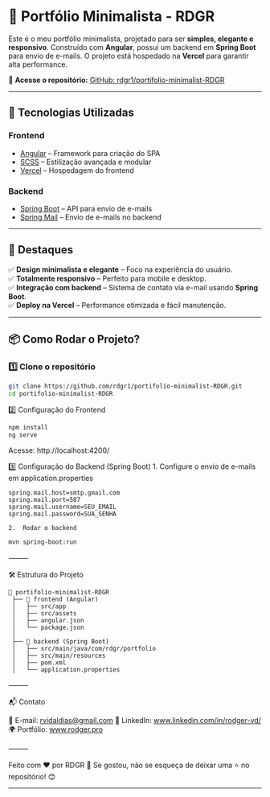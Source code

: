 # 📌 Portfólio Minimalista - RDGR

Este é o meu portfólio minimalista, projetado para ser **simples, elegante e responsivo**. Construído com **Angular**, possui um backend em **Spring Boot** para envio de e-mails. O projeto está hospedado na **Vercel** para garantir alta performance.

🔗 **Acesse o repositório:** [GitHub: rdgr1/portifolio-minimalist-RDGR](https://github.com/rdgr1/portifolio-minimalist-RDGR)

---

## 🚀 **Tecnologias Utilizadas**
### **Frontend**  
- [Angular](https://angular.io/) – Framework para criação do SPA  
- [SCSS](https://sass-lang.com/) – Estilização avançada e modular  
- [Vercel](https://vercel.com/) – Hospedagem do frontend  

### **Backend**  
- [Spring Boot](https://spring.io/projects/spring-boot) – API para envio de e-mails  
- [Spring Mail](https://spring.io/projects/spring-boot) – Envio de e-mails no backend  

---

## 🎨 **Destaques**
✅ **Design minimalista e elegante** – Foco na experiência do usuário.  
✅ **Totalmente responsivo** – Perfeito para mobile e desktop.  
✅ **Integração com backend** – Sistema de contato via e-mail usando **Spring Boot**.  
✅ **Deploy na Vercel** – Performance otimizada e fácil manutenção.  

---

## 📦 **Como Rodar o Projeto?**
### **1️⃣ Clone o repositório**
```sh
git clone https://github.com/rdgr1/portifolio-minimalist-RDGR.git
cd portifolio-minimalist-RDGR
```
2️⃣ Configuração do Frontend
```sh
npm install
ng serve
```
Acesse: http://localhost:4200/

3️⃣ Configuração do Backend (Spring Boot)
	1.	Configure o envio de e-mails em application.properties
```properties
spring.mail.host=smtp.gmail.com
spring.mail.port=587
spring.mail.username=SEU_EMAIL
spring.mail.password=SUA_SENHA
```

	2.	Rodar o backend
 
```sh
mvn spring-boot:run
```

⸻

🛠 Estrutura do Projeto
```
📂 portifolio-minimalist-RDGR
 ├── 📂 frontend (Angular)
 │   ├── src/app
 │   ├── src/assets
 │   ├── angular.json
 │   └── package.json
 │
 ├── 📂 backend (Spring Boot)
 │   ├── src/main/java/com/rdgr/portfolio
 │   ├── src/main/resources
 │   ├── pom.xml
 │   └── application.properties
```


⸻

📬 Contato

📧 E-mail: rvidaldias@gmail.com
📌 LinkedIn: www.linkedin.com/in/rodger-vd/
🌍 Portfólio: www.rodger.pro

⸻

Feito com ❤️ por RDGR 🚀
Se gostou, não se esqueça de deixar uma ⭐ no repositório! 😊

---
